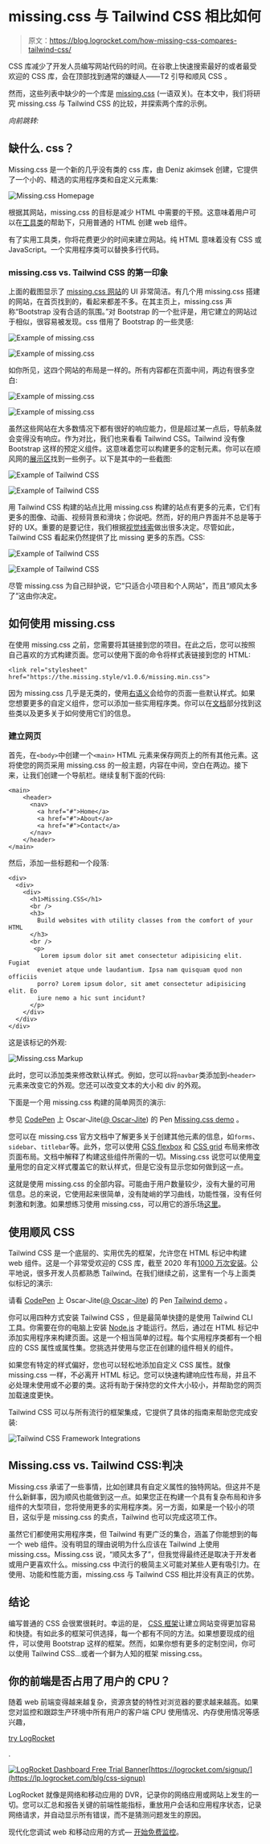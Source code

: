 # missing.css 与 Tailwind CSS 相比如何

> 原文：<https://blog.logrocket.com/how-missing-css-compares-tailwind-css/>

CSS 库减少了开发人员编写网站代码的时间。在谷歌上快速搜索最好的或者最受欢迎的 CSS 库，会在顶部找到通常的嫌疑人——T2 引导和顺风 CSS 。

然而，这些列表中缺少的一个库是 [missing.css](https://missing.style/) (一语双关)。在本文中，我们将研究 missing.css 与 Tailwind CSS 的比较，并探索两个库的示例。

*向前跳转:*

## 缺什么. css？

Missing.css 是一个新的几乎没有类的 css 库，由 Deniz akimsek 创建，它提供了一个小的、精选的实用程序类和自定义元素集:

![Missing.css Homepage](img/a5b836c610bcc4cbb718b03b78cfa630.png)

根据其网站，missing.css 的目标是减少 HTML 中需要的干预。这意味着用户可以在[工具类](https://blog.logrocket.com/css-utility-classes-library-extendable-styles/)的帮助下，只用普通的 HTML 创建 web 组件。

有了实用工具类，你将花费更少的时间来建立网站。纯 HTML 意味着没有 CSS 或 JavaScript。一个实用程序类可以替换多行代码。

### missing.css vs. Tailwind CSS 的第一印象

上面的截图显示了 [missing.css 网站](https://missing.style/)的 UI 非常简洁。有几个用 missing.css 搭建的网站，在首页找到的，看起来都差不多。在其主页上，missing.css 声称“Bootstrap 没有合适的氛围。”对 Bootstrap 的一个批评是，用它建立的网站过于相似，很容易被发现。css 借用了 Bootstrap 的一些灵感:

![Example of missing.css](img/b6fb79cc439166a29700781cffea6897.png)

![Example of missing.css](img/d131f8716302c5c2a2db8ee591ba14ba.png)

如你所见，这四个网站的布局是一样的。所有内容都在页面中间，两边有很多空白:

![Example of missing.css](img/2882f8a4502ed14910e78a069caaa848.png)

![Example of missing.css](img/52a1daa13d9c0648617ed11fabbb8138.png)

虽然这些网站在大多数情况下都有很好的响应能力，但是超过某一点后，导航条就会变得没有响应。作为对比，我们也来看看 Tailwind CSS。Tailwind 没有像 Bootstrap 这样的预定义组件。这意味着您可以构建更多的定制元素。你可以在顺风网的[展示区](https://tailwindcss.com/showcase)找到一些例子。以下是其中的一些截图:

![Example of Tailwind CSS](img/f8897b74a2b6d66b7a2354d2d5a0ca05.png)

![Example of Tailwind CSS](img/d8f8ada774b0d3062c306946d90ba6b1.png)

用 Tailwind CSS 构建的站点比用 missing.css 构建的站点有更多的元素，它们有更多的图像、动画、视频背景和滑块；你说吧。然而，好的用户界面并不总是等于好的 UX。重要的是要记住，我们根据[视觉线索](https://blog.logrocket.com/ux-design/guide-visual-hierarchy/)做出很多决定。尽管如此，Tailwind CSS 看起来仍然提供了比 missing 更多的东西。CSS:

![Example of Tailwind CSS](img/8e7327f91dffa991a2a551d11cf637d0.png)

![Example of Tailwind CSS](img/b434ed536164786d321780850b0aad7b.png)

尽管 missing.css 为自己辩护说，它“只适合小项目和个人网站”，而且“顺风太多了”这由你决定。

## 如何使用 missing.css

在使用 missing.css 之前，您需要将其链接到您的项目。在此之后，您可以按照自己喜欢的方式构建页面。您可以使用下面的命令将样式表链接到您的 HTML:

```
<link rel="stylesheet" href="https://the.missing.style/v1.0.6/missing.min.css">

```

因为 missing.css 几乎是无类的，使用[右语义](https://blog.logrocket.com/uncommon-html-tags-improve-web-semantics/)会给你的页面一些默认样式。如果您想要更多的自定义组件，您可以添加一些实用程序类。你可以在[文档](https://missing.style/docs/)部分找到这些类以及更多关于如何使用它们的信息。

### 建立网页

首先，在`<body>`中创建一个`<main>` HTML 元素来保存网页上的所有其他元素。这将使您的网页采用 missing.css 的一般主题，内容在中间，空白在两边。接下来，让我们创建一个导航栏。继续复制下面的代码:

```
<main>
    <header>
      <nav>
        <a href="#">Home</a>
        <a href="#">About</a>
        <a href="#">Contact</a>
      </nav>
    </header>
</main>

```

然后，添加一些标题和一个段落:

```
<div>
  <div>
    <div>
      <h1>Missing.CSS</h1>
      <br />
      <h3>
        Build websites with utility classes from the comfort of your HTML
      </h3>
      <br />
       <p>
         Lorem ipsum dolor sit amet consectetur adipisicing elit. Fugiat
        eveniet atque unde laudantium. Ipsa nam quisquam quod non officiis
        porro? Lorem ipsum dolor, sit amet consectetur adipisicing elit. Eo
        iure nemo a hic sunt incidunt?
      </p>
    </div>
  </div>
</div>

```

这是该标记的外观:

![Missing.css Markup](img/c7899fc84d68ba21341c2d77003e730d.png)

此时，您可以添加类来修改默认样式。例如，您可以将`navbar`类添加到`<header>`元素来改变它的外观。您还可以改变文本的大小和 div 的外观。

下面是一个用 missing.css 构建的简单网页的演示:

参见 [CodePen](https://codepen.io) 上 Oscar-Jite([@ Oscar-Jite](https://codepen.io/oscar-jite))
的 Pen [Missing.css demo](https://codepen.io/oscar-jite/pen/NWBpJVa) 。

您可以在 missing.css 官方文档中了解更多关于创建其他元素的信息，如`forms`、`sidebar`、`titlebar`等。此外，您可以使用 [CSS flexbox](https://blog.logrocket.com/css-flexbox-vs-css-grid/) 和 [CSS grid](https://blog.logrocket.com/css-grid-guide/) 布局来修改页面布局。文档中解释了构建这些组件所需的一切。Missing.css 说您可以使用[变量](https://missing.style/docs/variables/)用您的自定义样式覆盖它的默认样式，但是它没有显示您如何做到这一点。

这就是使用 missing.css 的全部内容。可能由于用户数量较少，没有大量的可用信息。总的来说，它使用起来很简单，没有陡峭的学习曲线，功能性强，没有任何刺激和刺激。如果想练习使用 missing.css，可以用它的游乐场[这里](https://missing.style/playground/)。

## 使用顺风 CSS

Tailwind CSS 是一个底层的、实用优先的框架，允许您在 HTML 标记中构建 web 组件。这是一个非常受欢迎的 CSS 库，截至 2020 年有[1000 万次安装](https://adamwathan.me/tailwindcss-from-side-project-byproduct-to-multi-mullion-dollar-business/)。公平地说，很多开发人员都熟悉 Tailwind。在我们继续之前，这里有一个与上面类似标记的演示:

请看 [CodePen](https://codepen.io) 上 Oscar-Jite([@ Oscar-Jite](https://codepen.io/oscar-jite))
的 Pen [Tailwind demo](https://codepen.io/oscar-jite/pen/YzjZMEN) 。

你可以用四种方式安装 Tailwind CSS ，但是最简单快捷的是使用 Tailwind CLI 工具。你需要在你的电脑上安装 [Node.js](https://blog.logrocket.com/tag/node/) 才能运行。然后，通过在 HTML 标记中添加实用程序来构建页面。这是一个相当简单的过程。每个实用程序类都有一个相应的 CSS 属性或属性集。您挑选并使用与您正在创建的组件相关的组件。

如果您有特定的样式偏好，您也可以轻松地添加自定义 CSS 属性。就像 missing.css 一样，不必离开 HTML 标记。您可以快速构建响应性布局，并且不必处理未使用或不必要的类。这将有助于保持您的文件大小较小，并帮助您的网页加载速度更快。

Tailwind CSS 可以与所有流行的框架集成，它提供了具体的指南来帮助您完成安装:

![Tailwind CSS Framework Integrations](img/2f615545d0f2bdf4e6920dbd7dedb1aa.png)

## Missing.css vs. Tailwind CSS:判决

Missing.css 承诺了一些事情，比如创建具有自定义属性的独特网站。但这并不是什么新鲜事，因为顺风也能做到这一点。如果您正在构建一个具有复杂布局和许多组件的大型项目，您将使用更多的实用程序类。另一方面，如果是一个较小的项目，这似乎是 missing.css 的卖点，Tailwind 也可以完成这项工作。

虽然它们都使用实用程序类，但 Tailwind 有更广泛的集合，涵盖了你能想到的每一个 web 组件。没有明显的理由说明为什么应该在 Tailwind 上使用 missing.css。Missing.css 说，“顺风太多了”，但我觉得最终还是取决于开发者或用户更喜欢什么。missing.css 中流行的极简主义可能对某些人更有吸引力。在使用、功能和性能方面，missing.css 与 Tailwind CSS 相比并没有真正的优势。

## 结论

编写普通的 CSS 会很累很耗时。幸运的是， [CSS 框架](https://blog.logrocket.com/top-utility-first-css-frameworks/)让建立网站变得更加容易和快捷。有如此多的框架可供选择，每一个都有不同的方法。如果想要现成的组件，可以使用 Bootstrap 这样的框架。然而，如果你想有更多的定制空间，你可以使用 Tailwind CSS…或者一个鲜为人知的框架 missing.css。

## 你的前端是否占用了用户的 CPU？

随着 web 前端变得越来越复杂，资源贪婪的特性对浏览器的要求越来越高。如果您对监控和跟踪生产环境中所有用户的客户端 CPU 使用情况、内存使用情况等感兴趣，

[try LogRocket](https://lp.logrocket.com/blg/css-signup)

.

[![LogRocket Dashboard Free Trial Banner](img/dacb06c713aec161ffeaffae5bd048cd.png)](https://lp.logrocket.com/blg/css-signup)[https://logrocket.com/signup/](https://lp.logrocket.com/blg/css-signup)

LogRocket 就像是网络和移动应用的 DVR，记录你的网络应用或网站上发生的一切。您可以汇总和报告关键的前端性能指标，重放用户会话和应用程序状态，记录网络请求，并自动显示所有错误，而不是猜测问题发生的原因。

现代化您调试 web 和移动应用的方式— [开始免费监控](https://lp.logrocket.com/blg/css-signup)。